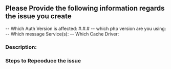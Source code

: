 ## Please Provide the following information regards the issue you create
-- Which Auth Version is affected: #.#.#
-- which php version are you using: 
-- Which message Service(s):
-- Which Cache Driver: 


### Description:


### Steps to Repeoduce the issue